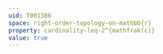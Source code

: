 ```yaml
---
uid: T001386
space: right-order-topology-on-mathbb{r}
property: cardinality-leq-2^{mathfrak(c)}
value: true
---
```

